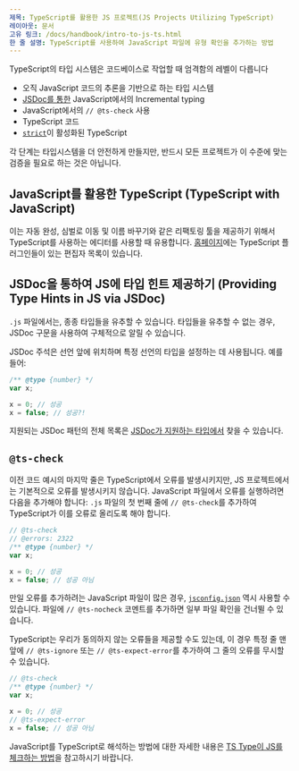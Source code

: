 ```yaml
---
제목: TypeScript를 활용한 JS 프로젝트(JS Projects Utilizing TypeScript)
레이아웃: 문서
고유 링크: /docs/handbook/intro-to-js-ts.html
한 줄 설명: TypeScript를 사용하여 JavaScript 파일에 유형 확인을 추가하는 방법
---
```


TypeScript의 타입 시스템은 코드베이스로 작업할 때 엄격함의 레벨이 다릅니다

* 오직 JavaScript 코드의 추론을 기반으로 하는 타입 시스템
* [JSDoc를 통한](/docs/handbook/jsdoc-supported-types.html) JavaScript에서의 Incremental typing
* JavaScript에서의 `// @ts-check` 사용
* TypeScript 코드
* [`strict`](/tsconfig#strict)이 활성화된 TypeScript

각 단계는 타입시스템을 더 안전하게 만들지만, 반드시 모든 프로젝트가 이 수준에 맞는 검증을 필요로 하는 것은 아닙니다.

## JavaScript를 활용한 TypeScript (TypeScript with JavaScript)

이는 자동 완성, 심벌로 이동 및 이름 바꾸기와 같은 리팩토링 툴을 제공하기 위해서 TypeScript를 사용하는 에디터를 사용할 때 유용합니다.
[홈페이지](/)에는 TypeScript 플러그인들이 있는 편집자 목록이 있습니다.

## JSDoc을 통하여 JS에 타입 힌트 제공하기 (Providing Type Hints in JS via JSDoc)

`.js` 파일에서는, 종종 타입들을 유추할 수 있습니다. 타입들을 유추할 수 없는 경우, JSDoc 구문을 사용하여 구체적으로 알릴 수 있습니다.

JSDoc 주석은 선언 앞에 위치하며 특정 선언의 타입을 설정하는 데 사용됩니다. 예를 들어:

```js
/** @type {number} */
var x;

x = 0; // 성공
x = false; // 성공?!
```

지원되는 JSDoc 패턴의 전체 목록은 [JSDoc가 지원하는 타입에서](/docs/handbook/jsdoc-supported-types.html) 찾을 수 있습니다.

## `@ts-check`

이전 코드 예시의 마지막 줄은 TypeScript에서 오류를 발생시키지만, JS 프로젝트에서는 기본적으로 오류를 발생시키지 않습니다.
JavaScript 파일에서 오류를 실행하려면 다음을 추가해야 합니다: `.js` 파일의 첫 번째 줄에 `// @ts-check`를 추가하여 TypeScript가 이를 오류로 올리도록 해야 합니다.

```js
// @ts-check
// @errors: 2322
/** @type {number} */
var x;

x = 0; // 성공
x = false; // 성공 아님
```

만일 오류를 추가하려는 JavaScript 파일이 많은 경우, [`jsconfig.json`](/docs/handbook/tsconfig-json.html) 역시 사용할 수 있습니다.
파일에 `// @ts-nocheck` 코멘트를 추가하면 일부 파일 확인을 건너뛸 수 있습니다.

TypeScript는 우리가 동의하지 않는 오류들을 제공할 수도 있는데, 이 경우 특정 줄 맨앞에 `// @ts-ignore` 또는 `// @ts-expect-error`를 추가하여 그 줄의 오류를 무시할 수 있습니다.

```js
// @ts-check
/** @type {number} */
var x;

x = 0; // 성공
// @ts-expect-error
x = false; // 성공 아님
```

JavaScript를 TypeScript로 해석하는 방법에 대한 자세한 내용은 [TS Type이 JS를 체크하는 방법](/docs/handbook/type-checking-javascript-files.html)을 참고하시기 바랍니다.
